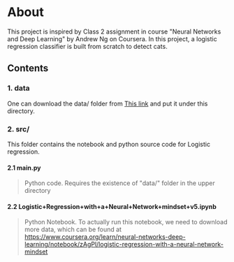 
About
=======
This project is inspired by Class 2 assignment in course "Neural Networks and Deep Learning" by Andrew Ng
on Coursera. In this project, a logistic regression classifier is built from scratch to detect cats.

Contents
----------

### 1. data
One can download the data/ folder from [This link](https://www.dropbox.com/sh/aa1lb2mlxc9cvlm/AAAvsq96yy1uzaq73GYX-oT4a?dl=0) and put it under this directory. 

### 2. src/
This folder contains the notebook and python source code for Logistic regression. 

#### 2.1 main.py
> Python code. Requires the existence of "data/" folder in the upper directory

#### 2.2 Logistic+Regression+with+a+Neural+Network+mindset+v5.ipynb
> Python Notebook. To actually run this notebook, we need to download more data, which can be found at
https://www.coursera.org/learn/neural-networks-deep-learning/notebook/zAgPl/logistic-regression-with-a-neural-network-mindset 
